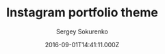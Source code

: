---
title: Instagram portfolio theme
github: 'https://github.com/portfolio-central/jekyll-instagram-portfolio-theme'
demo: 'https://portfolio-central.github.io/jekyll-instagram-portfolio-theme/'
author: Sergey Sokurenko
ssg:
  - Jekyll
cms:
  - No Cms
date: 2016-09-01T14:41:11.000Z
github_branch: gh-pages
description: Jekyll Instagram Portfolio Theme
stale: true
disabled: true
disabled_reason: demo url not found
---